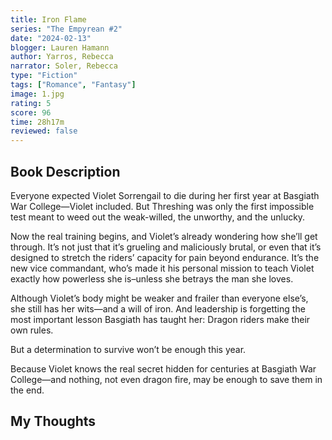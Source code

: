 ```yaml
---
title: Iron Flame
series: "The Empyrean #2"
date: "2024-02-13"
blogger: Lauren Hamann
author: Yarros, Rebecca
narrator: Soler, Rebecca
type: "Fiction"
tags: ["Romance", "Fantasy"]
image: 1.jpg
rating: 5
score: 96
time: 28h17m
reviewed: false
---
```


## Book Description

Everyone expected Violet Sorrengail to die during her first year at Basgiath War College—Violet included. But Threshing was only the first impossible test meant to weed out the weak-willed, the unworthy, and the unlucky.

Now the real training begins, and Violet’s already wondering how she’ll get through. It’s not just that it’s grueling and maliciously brutal, or even that it’s designed to stretch the riders’ capacity for pain beyond endurance. It’s the new vice commandant, who’s made it his personal mission to teach Violet exactly how powerless she is–unless she betrays the man she loves.

Although Violet’s body might be weaker and frailer than everyone else’s, she still has her wits—and a will of iron. And leadership is forgetting the most important lesson Basgiath has taught her: Dragon riders make their own rules.

But a determination to survive won’t be enough this year.

Because Violet knows the real secret hidden for centuries at Basgiath War College—and nothing, not even dragon fire, may be enough to save them in the end.

## My Thoughts

